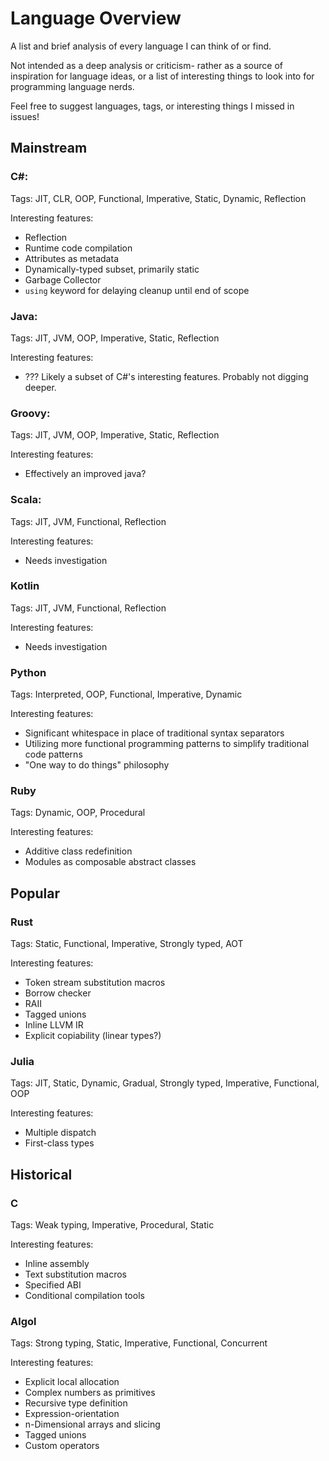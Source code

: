 # Language Overview
A list and brief analysis of every language I can think of or find.

Not intended as a deep analysis or criticism- rather as a source of inspiration for language ideas, or a list of interesting things to look into for programming language nerds.

Feel free to suggest languages, tags, or interesting things I missed in issues!

## Mainstream

### C#: 
Tags: JIT, CLR, OOP, Functional, Imperative, Static, Dynamic, Reflection

Interesting features: 
- Reflection
- Runtime code compilation 
- Attributes as metadata
- Dynamically-typed subset, primarily static
- Garbage Collector
- `using` keyword for delaying cleanup until end of scope

### Java:
Tags: JIT, JVM, OOP, Imperative, Static, Reflection

Interesting features:
- ??? Likely a subset of C#'s interesting features. Probably not digging deeper.

### Groovy:
Tags: JIT, JVM, OOP, Imperative, Static, Reflection

Interesting features:
- Effectively an improved java?

### Scala:
Tags: JIT, JVM, Functional, Reflection

Interesting features:
- Needs investigation

### Kotlin
Tags: JIT, JVM, Functional, Reflection

Interesting features:
- Needs investigation

### Python
Tags: Interpreted, OOP, Functional, Imperative, Dynamic

Interesting features:
- Significant whitespace in place of traditional syntax separators
- Utilizing more functional programming patterns to simplify traditional code patterns
- "One way to do things" philosophy

### Ruby
Tags: Dynamic, OOP, Procedural

Interesting features:
- Additive class redefinition
- Modules as composable abstract classes

## Popular
### Rust
Tags: Static, Functional, Imperative, Strongly typed, AOT

Interesting features:
- Token stream substitution macros
- Borrow checker
- RAII
- Tagged unions
- Inline LLVM IR
- Explicit copiability (linear types?)

### Julia
Tags: JIT, Static, Dynamic, Gradual, Strongly typed, Imperative, Functional, OOP

Interesting features:
- Multiple dispatch
- First-class types

## Historical

### C
Tags: Weak typing, Imperative, Procedural, Static

Interesting features:
- Inline assembly
- Text substitution macros
- Specified ABI
- Conditional compilation tools

### Algol
Tags: Strong typing, Static, Imperative, Functional, Concurrent

Interesting features:
- Explicit local allocation
- Complex numbers as primitives
- Recursive type definition
- Expression-orientation
- n-Dimensional arrays and slicing
- Tagged unions
- Custom operators

